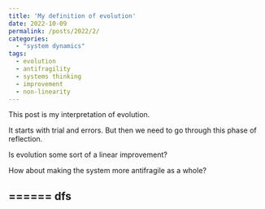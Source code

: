 ```yaml
---
title: 'My definition of evolution'
date: 2022-10-09
permalink: /posts/2022/2/
categories: 
  - "system dynamics"
tags:
  - evolution
  - antifragility
  - systems thinking
  - improvement
  - non-linearity
---
```

This post is my interpretation of evolution.

It starts with trial and errors. 
But then we need to go through this phase of reflection.

Is evolution some sort of a linear improvement?

How about making the system more antifragile as a whole?

======
dfs
----

